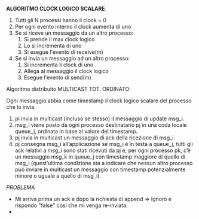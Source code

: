 **ALGORITMO CLOCK LOGICO SCALARE**
1) Tutti gli N processi hanno il clock = 0
2) Per ogni evento interno il clock aumenta di uno
3) Se si riceve un messaggio da un altro processo:
   1) Si prende il max clock logico
   2) Lo si incrementa di uno
   3) Si esegue l'evento di receive(m)
4) Se si invia un messaggio ad un altro processo:
   1) Si incrementa il clock di uno
   2) Allega al messaggio il clock logico
   3) Esegue l'evento di send(m)

Algoritmo distribuito MULTICAST TOT. ORDINATO:

Ogni messaggio abbia come timestamp il clock logico scalare del processo che lo invia.
1. pi invia in multicast (incluso se stesso) il messaggio di update msg_i.
2. msg_i viene posto da ogni processo destinatario pj in una coda locale queue_j, ordinata in base al valore del timestamp.
3. pj invia in multicast un messaggio di ack della ricezione di msg_i.
4. pj consegna msg_i all’applicazione se msg_i è in testa a queue_j, tutti gli ack relativi a msg_i sono stati ricevuti
da pj e, per ogni processo pk, c’è un messaggio msg_k in queue_j con timestamp maggiore di quello di msg_i
(quest’ultima condizione sta a indicare che nessun altro processo può inviare in multicast un messaggio con
timestamp potenzialmente minore o uguale a quello di msg_i).

*PROBLEMA*
- Mi arriva prima un ack e dopo la richiesta di append => Ignoro e rispondo "false" cosi che mi venga re-inviata.
- 

